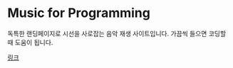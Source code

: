 # Music for Programming

독특한 랜딩페이지로 시선을 사로잡는 음악 재생 사이트입니다. 가끔씩 들으면 코딩할 때 도움이 됩니다.

[링크](https://musicforprogramming.net/)
